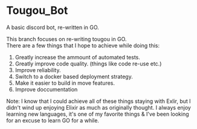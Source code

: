 # Tougou\_Bot

A basic discord bot, re-written in GO.

This branch focuses on re-writing tougou in GO.  
There are a few things that I hope to achieve while doing this:  
1. Greatly increase the ammount of automated tests.
2. Greatly improve code quality. (things like code re-use etc.)
3. Improve reliability.
4. Switch to a docker based deployment strategy.
5. Make it easier to build in move features.
6. Improve doccumentation

Note: I know that I could achieve all of these things staying with Exlir, but I
 didn't wind up enjoying Elixir as much as originally thought. 
I always enjoy learning new languages, it's one of my favorite things & I've been
 looking for an excuse to learn GO for a while.
